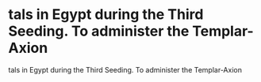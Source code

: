 # tals in Egypt during the Third Seeding. To administer the Templar-Axion

tals in Egypt during the Third Seeding. To administer the Templar-Axion